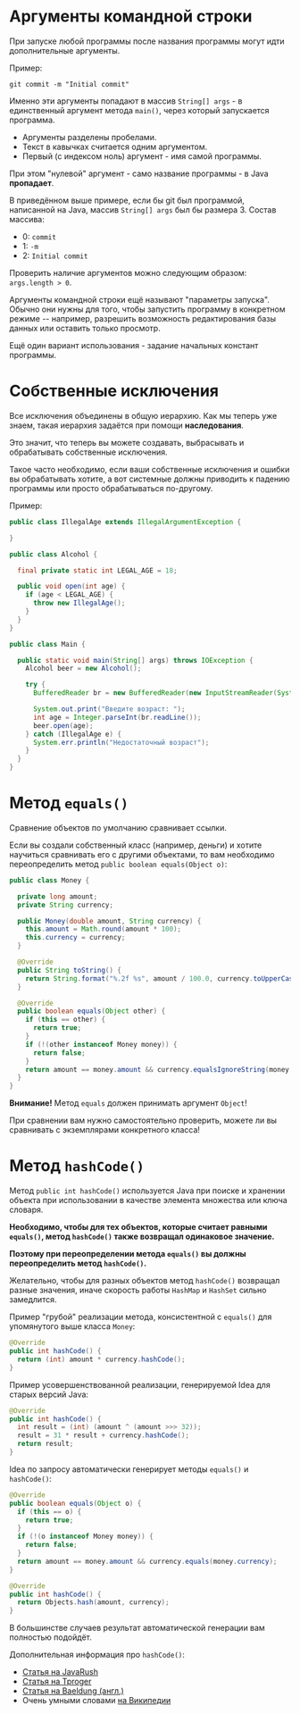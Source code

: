 # Аргументы командной строки

При запуске любой программы после названия программы могут идти дополнительные аргументы.

Пример:
```shell
git commit -m "Initial commit"
```

Именно эти аргументы попадают в массив `String[] args` - в единственный аргумент метода `main()`, через который запускается программа.

- Аргументы разделены пробелами.
- Текст в кавычках считается одним аргументом.
- Первый (с индексом ноль) аргумент - имя самой программы.

При этом "нулевой" аргумент - само название программы - в Java **пропадает**.

В приведённом выше примере, если бы git был программой, написанной на Java, массив `String[] args` был бы размера 3.
Состав массива:
- 0: `commit`
- 1: `-m`
- 2: `Initial commit`

Проверить наличие аргументов можно следующим образом: `args.length > 0`.

Аргументы командной строки ещё называют "параметры запуска". Обычно они нужны для того, чтобы запустить программу в конкретном режиме -- например, разрешить возможность редактирования базы данных или оставить только просмотр.

Ещё один вариант использования - задание начальных констант программы.

# Собственные исключения

Все исключения объединены в общую иерархию. Как мы теперь уже знаем, такая иерархия задаётся при помощи **наследования**.

Это значит, что теперь вы можете создавать, выбрасывать и обрабатывать собственные исключения.

Такое часто необходимо, если ваши собственные исключения и ошибки вы обрабатывать хотите, а вот системные должны приводить к падению программы или просто обрабатываться по-другому.

Пример:
```java
public class IllegalAge extends IllegalArgumentException {

}

public class Alcohol {

  final private static int LEGAL_AGE = 18;

  public void open(int age) {
    if (age < LEGAL_AGE) {
      throw new IllegalAge();
    }
  }
}

public class Main {

  public static void main(String[] args) throws IOException {
    Alcohol beer = new Alcohol();

    try {
      BufferedReader br = new BufferedReader(new InputStreamReader(System.in));

      System.out.print("Введите возраст: ");
      int age = Integer.parseInt(br.readLine());
      beer.open(age);
    } catch (IllegalAge e) {
      System.err.println("Недостаточный возраст");
    }
  }
}
```

# Метод `equals()`

Сравнение объектов по умолчанию сравнивает ссылки.

Если вы создали собственный класс (например, деньги) и хотите научиться сравнивать его с другими объектами, то вам необходимо переопределить метод `public boolean equals(Object o)`:
```java
public class Money {

  private long amount;
  private String currency;

  public Money(double amount, String currency) {
    this.amount = Math.round(amount * 100);
    this.currency = currency;
  }

  @Override
  public String toString() {
    return String.format("%.2f %s", amount / 100.0, currency.toUpperCase());
  }

  @Override
  public boolean equals(Object other) {
    if (this == other) {
      return true;
    }
    if (!(other instanceof Money money)) {
      return false;
    }
    return amount == money.amount && currency.equalsIgnoreString(money.currency);
  }
}
```

**Внимание!** Метод `equals` должен принимать аргумент `Object`!

При сравнении вам нужно самостоятельно проверить, можете ли вы сравнивать с экземплярами конкретного класса!

# Метод `hashCode()`

Метод `public int hashCode()` используется Java при поиске и хранении объекта при использовании в качестве элемента множества или ключа словаря.

**Необходимо, чтобы для тех объектов, которые считает равными `equals()`, метод `hashCode()` также возвращал одинаковое значение.**

**Поэтому при переопределении метода `equals()` вы должны переопределить метод `hashCode()`.**

Желательно, чтобы для разных объектов метод `hashCode()` возвращал разные значения, иначе скорость работы `HashMap` и `HashSet` сильно замедлится.

Пример "грубой" реализации метода, консистентной с `equals()` для упомянутого выше класса `Money`:
```java
@Override
public int hashCode() {
  return (int) amount * currency.hashCode();
}
```

Пример усовершенствованной реализации, генерируемой Idea для старых версий Java:
```java
@Override
public int hashCode() {
  int result = (int) (amount ^ (amount >>> 32));
  result = 31 * result + currency.hashCode();
  return result;
}
```

Idea по запросу автоматически генерирует методы `equals()` и `hashCode()`:
```java
@Override
public boolean equals(Object o) {
  if (this == o) {
    return true;
  }
  if (!(o instanceof Money money)) {
    return false;
  }
  return amount == money.amount && currency.equals(money.currency);
}

@Override
public int hashCode() {
  return Objects.hash(amount, currency);
}
```

В большинстве случаев результат автоматической генерации вам полностью подойдёт.

Дополнительная информация про `hashCode()`:
- [Статья на JavaRush](https://javarush.com/groups/posts/2179-metodih-equals--hashcode-praktika-ispoljhzovanija)
- [Статья на Tproger](https://tproger.ru/articles/equals-hashcode-java/)
- [Статья на Baeldung (англ.)](https://www.baeldung.com/java-hashcode)
- Очень умными словами [на Википедии](https://ru.wikipedia.org/wiki/Хеш-функция)
